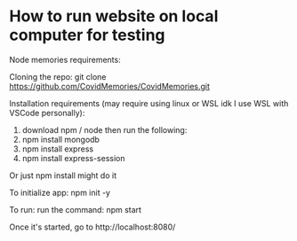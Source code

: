 # How to run website on local computer for testing

Node memories requirements:

Cloning the repo:
git clone https://github.com/CovidMemories/CovidMemories.git

Installation requirements (may require using linux or WSL idk I use WSL with VSCode personally):
1. download npm / node
then run the following:
2. npm install mongodb
3. npm install express
4. npm install express-session

Or just npm install might do it

To initialize app:
npm init -y

To run:
run the command:
npm start

Once it's started, go to
http://localhost:8080/
